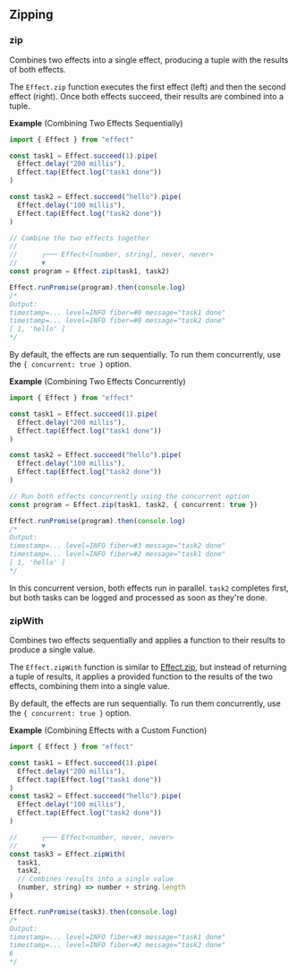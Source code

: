 ## Zipping

### zip

Combines two effects into a single effect, producing a tuple with the results of both effects.

The `Effect.zip` function executes the first effect (left) and then the second effect (right).
Once both effects succeed, their results are combined into a tuple.

**Example** (Combining Two Effects Sequentially)

```ts twoslash
import { Effect } from "effect"

const task1 = Effect.succeed(1).pipe(
  Effect.delay("200 millis"),
  Effect.tap(Effect.log("task1 done"))
)

const task2 = Effect.succeed("hello").pipe(
  Effect.delay("100 millis"),
  Effect.tap(Effect.log("task2 done"))
)

// Combine the two effects together
//
//      ┌─── Effect<[number, string], never, never>
//      ▼
const program = Effect.zip(task1, task2)

Effect.runPromise(program).then(console.log)
/*
Output:
timestamp=... level=INFO fiber=#0 message="task1 done"
timestamp=... level=INFO fiber=#0 message="task2 done"
[ 1, 'hello' ]
*/
```

By default, the effects are run sequentially. To run them concurrently, use the `{ concurrent: true }` option.

**Example** (Combining Two Effects Concurrently)

```ts collapse={3-11} "{ concurrent: true }" "task2 done"
import { Effect } from "effect"

const task1 = Effect.succeed(1).pipe(
  Effect.delay("200 millis"),
  Effect.tap(Effect.log("task1 done"))
)

const task2 = Effect.succeed("hello").pipe(
  Effect.delay("100 millis"),
  Effect.tap(Effect.log("task2 done"))
)

// Run both effects concurrently using the concurrent option
const program = Effect.zip(task1, task2, { concurrent: true })

Effect.runPromise(program).then(console.log)
/*
Output:
timestamp=... level=INFO fiber=#3 message="task2 done"
timestamp=... level=INFO fiber=#2 message="task1 done"
[ 1, 'hello' ]
*/
```

In this concurrent version, both effects run in parallel. `task2` completes first, but both tasks can be logged and processed as soon as they're done.

### zipWith

Combines two effects sequentially and applies a function to their results to produce a single value.

The `Effect.zipWith` function is similar to [Effect.zip](#zip), but instead of returning a tuple of results,
it applies a provided function to the results of the two effects, combining them into a single value.

By default, the effects are run sequentially. To run them concurrently, use the `{ concurrent: true }` option.

**Example** (Combining Effects with a Custom Function)

```ts twoslash
import { Effect } from "effect"

const task1 = Effect.succeed(1).pipe(
  Effect.delay("200 millis"),
  Effect.tap(Effect.log("task1 done"))
)
const task2 = Effect.succeed("hello").pipe(
  Effect.delay("100 millis"),
  Effect.tap(Effect.log("task2 done"))
)

//      ┌─── Effect<number, never, never>
//      ▼
const task3 = Effect.zipWith(
  task1,
  task2,
  // Combines results into a single value
  (number, string) => number + string.length
)

Effect.runPromise(task3).then(console.log)
/*
Output:
timestamp=... level=INFO fiber=#3 message="task1 done"
timestamp=... level=INFO fiber=#2 message="task2 done"
6
*/
```
